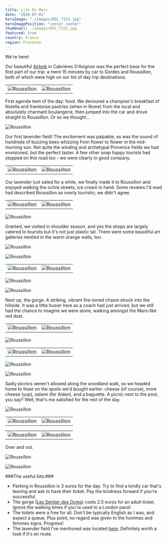 ```yaml
---
title: Life En Mars
date: "2018-07-01"
heroImage: "./images/DSC_7153.jpg"
heroImagePosition: "center center"
thumbnail: ./images/DSC_7153.jpg
featured: true
country: France
region: Provence
---
```


We're here!

Our beautiful [Airbnb](https://www.airbnb.co.uk/rooms/13588587?guests=1&adults=1) in Cabrières D'Avignon was the perfect base for the first part of our trip: a mere 15 minutes by car to Gordes and Roussillon, both of which were high on our list of day trip destinations.

| | |
| --- | --- |
|![Roussillon](./images/P1140187.jpg) | ![Roussillon](./images/P1140218.jpg)|

First agenda item of the day: food. We devoured a champion's breakfast of Nutella and framboise pastries (when in Rome) from the local and absolutely charmant boulangerie, then jumped into the car and drove straight to Roussillon. Or so we thought...

![Roussillon](./images/P1140253.jpg)

Our first lavender field! The excitement was palpable, as was the sound of hundreds of buzzing bees whizzing from flower to flower in the mid-morning sun. Not quite the winding and archetypal Provence fields we had envisioned, but the perfect taster. A few other snap happy tourists had stopped on this road too - we were clearly in good company.

| | |
| --- | --- |
|![Roussillon](./images/DSC_6971.jpg) | ![Roussillon](./images/DSC_6978.jpg)|

Our lavender lust sated for a while, we finally made it to Roussillon and enjoyed walking the ochre streets, ice cream in hand. Some reviews I'd read had described Roussillon as overly touristic; we didn't agree.

| | |
| --- | --- |
|![Roussillon](./images/P1140266.jpg) | ![Roussillon](./images/DSC_7058.jpg)|

![Roussillon](./images/P1140289.jpg)

Granted, we visited in shoulder season, and yes the shops are largely catered to tourists but it's not just plastic tat. There were some beautiful art galleries nestled in the warm orange walls, too.

![Roussillon](./images/DSC_7061.jpg) 

![Roussillon](./images/DSC_7071.jpg)

| | |
| --- | --- |
|![Roussillon](./images/P1140297.jpg) | ![Roussillon](./images/P1140292.jpg)|

![Roussillon](./images/DSC_7175.jpg)

![Roussillon](./images/DSC_7170.jpg)

Next up, the gorge. A striking, vibrant fire-toned chasm struck into the hillside. It was a little busier here as a coach had just arrived, but we still had the chance to imagine we were alone, walking amongst the Mars-like red dust.

| | |
| --- | --- |
|![Roussillon](./images/P1140327.jpg) | ![Roussillon](./images/P1140335.jpg)|

![Roussillon](./images/DSC_7127.jpg)

| | |
| --- | --- |
|![Roussillon](./images/DSC_7098.jpg) | ![Roussillon](./images/DSC_7101.jpg)|

![Roussillon](./images/P1140350.jpg)

![Roussillon](./images/DSC_7153.jpg)

Sadly picnics weren't allowed along the woodland walk, so we headed home to feast on the spoils we'd bought earlier: cheese (of course), more cheese (yup), salami (for Aidan), and a baguette. A picnic next to the pool, you say? Well, that's me satisfied for the rest of the day.

![Roussillon](./images/MVIMG_20180701_162347.jpg)

| | |
| --- | --- |
|![Roussillon](./images/MVIMG_20180701_174130.jpg) | ![Roussillon](./images/00100dPORTRAIT_00100_BURST20180701164407435_COVER.jpg)|

| | |
| --- | --- |
|![Roussillon](./images/00100dPORTRAIT_00100_BURST20180701200930491_COVER.jpg) | ![Roussillon](./images/DSC_7194.jpg)|

Over and out.

![Roussillon](./images/00100dPORTRAIT_00100_BURST20180701201238157_COVER.jpg)

![Roussillon](./images/DSC_7252.jpg)

###The useful bits:###

- Parking in Roussillon is 3 euros for the day. Try to find a kindly car that's leaving and ask to have their ticket. Pay the kindness forward if you're successful.
- The gorge ([Les Sentier des Ocres](https://www.tripadvisor.co.uk/Attraction_Review-g635587-d2224811-Reviews-Le_Sentier_des_Ocres-Roussillon_Gordes_Luberon_Vaucluse_Provence_Alpes_Cote_d_Azu.html)) costs 2.5 euros for an adult ticket. Ignore the walking times if you're used to a London pace!
- The toilets were a free for all. Don't be typically English as I was, and expect a queue. Plus point, no regard was given to the hommes and femmes signs. Progress!
- The lavender field I've mentioned was located [here](https://goo.gl/maps/KNQ2TfoFpe62). Definitely worth a look if it's en route.

